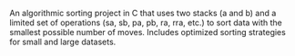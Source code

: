 An algorithmic sorting project in C that uses two stacks (a and b) and a limited set of operations (sa, sb, pa, pb, ra, rra, etc.) to sort data with the smallest possible number of moves. Includes optimized sorting strategies for small and large datasets.
